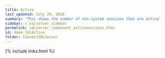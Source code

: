 ```yaml
---
title: ﻿Active
last_updated: July 29, 2016
summary: "This shows the number of non-system sessions that are actively processing in SQL Server or that are waiting on locks (blocked)."
sidebar: c_sqlserver_sidebar
permalink: sqlserver_component_activesessions.html
id: Home.lblActive
folder: ConnectSQLServer
---
```


{% include links.html %}
